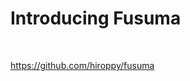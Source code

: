 <!-- classes: title -->

<!-- note
Hi!
-->

# Introducing Fusuma

<br />

https://github.com/hiroppy/fusuma
